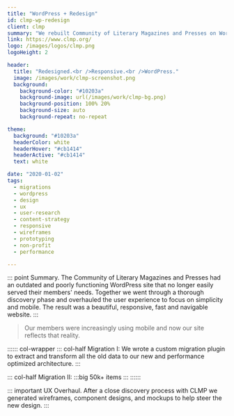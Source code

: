 ```yaml
---
title: "WordPress + Redesign"
id: clmp-wp-redesign
client: clmp
summary: "We rebuilt Community of Literary Magazines and Presses on WordPress for performance, user experience and mobile."
link: https://www.clmp.org/
logo: /images/logos/clmp.png
logoHeight: 2

header:
  title: "Redesigned.<br />Responsive.<br />WordPress."
  image: /images/work/clmp-screenshot.png
  background:
    background-color: "#10203a"
    background-image: url(/images/work/clmp-bg.png)
    background-position: 100% 20%
    background-size: auto
    background-repeat: no-repeat

theme:
  background: "#10203a"
  headerColor: white
  headerHover: "#cb1414"
  headerActive: "#cb1414"
  text: white

date: "2020-01-02"
tags:
  - migrations
  - wordpress
  - design
  - ux
  - user-research
  - content-strategy
  - responsive
  - wireframes
  - prototyping
  - non-profit
  - performance

---
```


::: point Summary.
The Community of Literary Magazines and Presses had an outdated and poorly functioning WordPress site that no longer easily served their members' needs. Together we went through a thorough discovery phase and overhauled the user experience to focus on simplicity and mobile. The result was a beautiful, responsive, fast and navigable website.
:::

> Our members were increasingly using mobile and now our site reflects that reality.

:::::: col-wrapper
::: col-half Migration I:
We wrote a custom migration plugin to extract and transform all the old data to our new and performance optimized architecture.
:::

::: col-half Migration II:
:::big
50k+ items
:::
::::::

::: important UX Overhaul.
After a close discovery process with CLMP we generated wireframes, component designs, and mockups to help steer the new design.
:::
